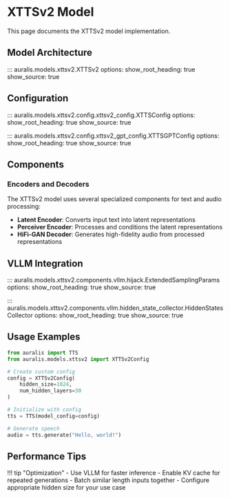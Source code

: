 # XTTSv2 Model

This page documents the XTTSv2 model implementation.

## Model Architecture

::: auralis.models.xttsv2.XTTSv2
    options:
        show_root_heading: true
        show_source: true

## Configuration

::: auralis.models.xttsv2.config.xttsv2_config.XTTSConfig
    options:
        show_root_heading: true
        show_source: true

::: auralis.models.xttsv2.config.xttsv2_gpt_config.XTTSGPTConfig
    options:
        show_root_heading: true
        show_source: true

## Components

### Encoders and Decoders

The XTTSv2 model uses several specialized components for text and audio processing:

- **Latent Encoder**: Converts input text into latent representations
- **Perceiver Encoder**: Processes and conditions the latent representations
- **HiFi-GAN Decoder**: Generates high-fidelity audio from processed representations

## VLLM Integration

::: auralis.models.xttsv2.components.vllm.hijack.ExtendedSamplingParams
    options:
        show_root_heading: true
        show_source: true

::: auralis.models.xttsv2.components.vllm.hidden_state_collector.HiddenStatesCollector
    options:
        show_root_heading: true
        show_source: true

## Usage Examples

```python
from auralis import TTS
from auralis.models.xttsv2 import XTTSv2Config

# Create custom config
config = XTTSv2Config(
    hidden_size=1024,
    num_hidden_layers=30
)

# Initialize with config
tts = TTS(model_config=config)

# Generate speech
audio = tts.generate("Hello, world!")
```

## Performance Tips

!!! tip "Optimization"
    - Use VLLM for faster inference
    - Enable KV cache for repeated generations
    - Batch similar length inputs together
    - Configure appropriate hidden size for your use case 